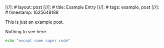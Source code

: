 [//]: # layout: post
[//]: # title: Example Entry
[//]: # tags: example, post
[//]: # timestamp: 1625649188

This is just an example post.

Nothing to see here.

```bash
echo "except some super code"
```
